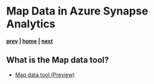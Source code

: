 # Map Data in Azure Synapse Analytics

#### [prev](./lakedatabase.md) | [home](./readme.md)  | [next](./demo.md)

## What is the Map data tool?
* [Map data tool (Preview)](https://docs.microsoft.com/en-us/azure/synapse-analytics/database-designer/overview-map-data)